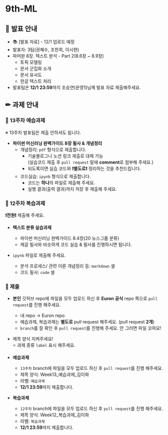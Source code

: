 # 9th-ML

## 📢 발표 안내
- 📚 [발표 자료] - 12/1 업로드 예정
- 발표자: 3팀(권혜수, 조한희, 이시현)
- 파머완 8장. 텍스트 분석 - Part 2(8.6장 ~ 8.9장)  
  - 토픽 모델링
  - 문서 군집화 소개
  - 문서 유사도
  - 한글 텍스트 처리
- 발표팀은 **12/1 23:59**까지 조승연(운영1)님께 발표 자료 제출해주세요.

## ✏ 과제 안내
### 📍 13주차 예습과제
※ 13주차 발표팀은 제출 안하셔도 됩니다.
- **파이썬 머신러닝 완벽가이드 8장 필사 & 개념정리**  
  - 개념정리: ```pdf``` 형식으로 제출합니다.
    - 기술블로그나 노션 링크 제출로 대체 가능  
      (실습코드 제출 후 ```pull request``` 밑에 **comment**로 첨부해 주세요.)
    - 되도록이면 실습 코드와 **❗별도로❗** 정리하는 것을 추천드립니다.
  - 코드실습: ```ipynb``` 형식으로 제출합니다.
    - 코드는 **하나**의 파일로 제출해 주세요.
    - 실행 결과(출력 결과)까지 저장 후 제출해 주세요.
    
### 📍 12주차 복습과제
**❗전원❗** 제출해 주세요.

- **텍스트 분류 실습과제**  
  - 파이썬 머신러닝 완벽가이드 8.4장(20 뉴스그룹 분류)
  - 캐글 필사와 비슷하게 코드 실습 & 필사를 진행하시면 됩니다.
            
- ```ipynb``` 파일로 제출해 주세요.
  - 분석 프로세스/ 관련 이론 개념정리 등: ```markdown``` 셀
  - 코드 필사: ```code``` 셀

### 📍 제출
- **본인** 깃허브 repo에 파일을 모두 업로드 하신 후 **Euron 공식** repo 쪽으로 ```pull request```를 진행 해주세요.
  - 내 repo -> Euron repo
  - 예습과제, 복습과제는 **별도로** pull request 해주세요. (pull request **2개**)
  - ```branch```를 잘 확인 후 ```pull request```를 진행해 주세요. 안 그러면 파일 꼬여요!
- 제목 양식 지켜주세요!  
⭐ 과제 종류 ```label``` 표시 해주세요.

- **예습과제**
  - ```13주차``` branch에 파일을 모두 업로드 하신 후 ```pull request```를 진행 해주세요.
  - 제목 양식: Week13_예습과제_김이화
  - 라벨: ```예습과제```
  - **12/1 23:59**까지 제출합니다.
  
- **복습과제**
  - ```12주차``` branch에 파일을 모두 업로드 하신 후 ```pull request```를 진행 해주세요.
  - 제목 양식: Week12_복습과제_김이화
  - 라벨: ```복습과제```
  - **12/1 23:59**까지 제출합니다.
